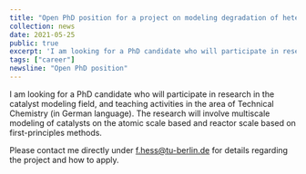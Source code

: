 ```yaml
---
title: "Open PhD position for a project on modeling degradation of heterogeneous catalysts"
collection: news
date: 2021-05-25
public: true
excerpt: 'I am looking for a PhD candidate who will participate in research in the catalyst modeling field, and teaching activities in the area of Technical Chemistry (in German language). The research will involve multiscale modeling of  catalysts on the atomic scale based and reactor scale based on first-principles methods. Contact: f.hess[at]tu-berlin.de'
tags: ["career"]
newsline: "Open PhD position"
---
```


I am looking for a PhD candidate who will participate in research in the catalyst modeling field, and teaching activities in the area of Technical Chemistry (in German language). The research will involve multiscale modeling of  catalysts on the atomic scale based and reactor scale based on first-principles methods.

Please contact me directly under f.hess@tu-berlin.de for details regarding the project and how to apply. 
